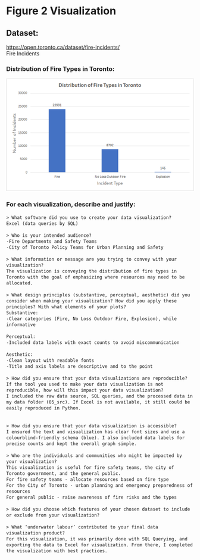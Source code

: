 # Figure 2 Visualization

## Dataset:
https://open.toronto.ca/dataset/fire-incidents/  
Fire Incidents

### Distribution of Fire Types in Toronto:

![figure2](figure2.png)

### For each visualization, describe and justify: 
    > What software did you use to create your data visualization?
    Excel (data queries by SQL)

    > Who is your intended audience? 
    -Fire Departments and Safety Teams  
    -City of Toronto Policy Teams for Urban Planning and Safety

    > What information or message are you trying to convey with your visualization? 
    The visualization is conveying the distribution of fire types in Toronto with the goal of emphasizing where resources may need to be allocated.

    > What design principles (substantive, perceptual, aesthetic) did you consider when making your visualization? How did you apply these principles? With what elements of your plots? 
    Substantive:  
    -Clear categories (Fire, No Loss Outdoor Fire, Explosion), while informative

    Perceptual:  
    -Included data labels with exact counts to avoid miscommunication

    Aesthetic:  
    -Clean layout with readable fonts
    -Title and axis labels are descriptive and to the point

    > How did you ensure that your data visualizations are reproducible? If the tool you used to make your data visualization is not reproducible, how will this impact your data visualization? 
    I included the raw data source, SQL queries, and the processed data in my data folder (05_src). If Excel is not available, it still could be easily reproduced in Python.


    > How did you ensure that your data visualization is accessible?  
    I ensured the text and visualization has clear font sizes and use a colourblind-friendly schema (blue). I also included data labels for precise counts and kept the overall graph simple. 

    > Who are the individuals and communities who might be impacted by your visualization?  
    This visualization is useful for fire safety teams, the city of Toronto government, and the general public.
    For fire safety teams - allocate resources based on fire type
    For the City of Toronto - urban planning and emergency preparedness of resources
    For general public - raise awareness of fire risks and the types

    > How did you choose which features of your chosen dataset to include or exclude from your visualization? 
    
    > What ‘underwater labour’ contributed to your final data visualization product?
    For this visualization, it was primarily done with SQL Querying, and exporting the data to Excel for visualization. From there, I completed the visualization with best practices. 











